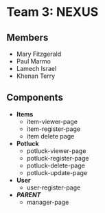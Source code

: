 # Team 3: NEXUS

## Members
- Mary Fitzgerald
- Paul Marmo
- Lamech Israel
- Khenan Terry

## Components
- **Items**
  - item-viewer-page
  - item-register-page
  - item delete page
- **Potluck**
  - potluck-viewer-page
  - potluck-register-page
  - potluck-delete-page
  - potluck-update-page
- **User**
  - user-register-page
- ***PARENT***
  - manager-page
